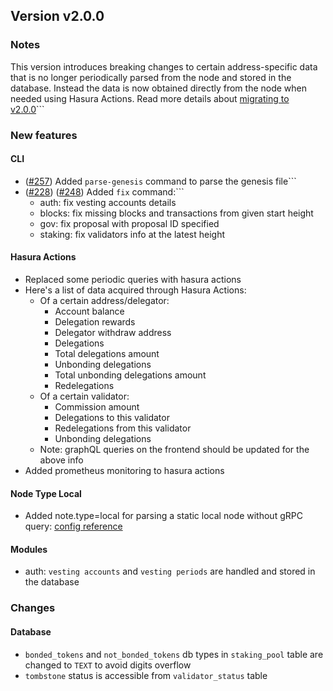 ## Version v2.0.0


### Notes
This version introduces breaking changes to certain address-specific data that is no longer periodically parsed from the node and stored in the database. Instead the data is now obtained directly from the node when needed using Hasura Actions. Read more details about [migrating to v2.0.0](https://docs.bigdipper.live/cosmos-based/parser/migrations/v2.0.0)```

### New features
#### CLI
- ([\#257](https://github.com/forbole/bdjuno/pull/257)) Added `parse-genesis` command to parse the genesis file```
- ([\#228](https://github.com/forbole/bdjuno/pull/228)) ([\#248](https://github.com/forbole/bdjuno/pull/248)) Added `fix` command:```
  - auth: fix vesting accounts details
  - blocks: fix missing blocks and transactions from given start height
  - gov: fix proposal with proposal ID specified  
  - staking: fix validators info at the latest height  

#### Hasura Actions
- Replaced some periodic queries with hasura actions 
- Here's a list of data acquired through Hasura Actions:
  - Of a certain address/delegator:
    - Account balance
    - Delegation rewards
    - Delegator withdraw address
    - Delegations
    - Total delegations amount
    - Unbonding delegations
    - Total unbonding delegations amount
    - Redelegations
  - Of a certain validator:
    - Commission amount
    - Delegations to this validator
    - Redelegations from this validator
    - Unbonding delegations
  - Note: graphQL queries on the frontend should be updated for the above info
- Added prometheus monitoring to hasura actions

#### Node Type Local
- Added note.type=local for parsing a static local node without gRPC query:
[config reference](https://docs.bigdipper.live/cosmos-based/parser/config/config#node)


#### Modules
- auth: `vesting accounts` and `vesting periods` are handled and stored in the database 


### Changes 

#### Database
- `bonded_tokens` and `not_bonded_tokens` db types in `staking_pool` table are changed to `TEXT` to avoid digits overflow
- `tombstone` status is accessible from `validator_status` table
